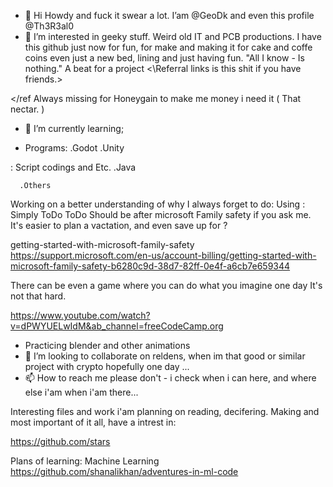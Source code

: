 - 👋 Hi Howdy and fuck it swear a lot.
I’am @GeoDk and even this profile @Th3R3al0
- 👀 I’m interested in geeky stuff. Weird old IT and PCB productions.
I have this github just now for fun, for make and making it for cake and coffe coins even just a new bed, lining and just having fun.
  "All I know - Is nothing."
  A beat for a project <\Referral links is this shit if you have friends.>
  
</ref 
Always missing for Honeygain to make me money
i need it ( That nectar. )

>

- 🌱 I’m currently learning;

- Programs:
    .Godot
    .Unity
  
: Script codings and Etc.
    .Java

      .Others
  Working on a better understanding of why I always forget to do:
  Using : Simply ToDo
  ToDo Should be after microsoft Family safety if you ask me.
  It's easier to plan a vactation, and even save up for ? 
  
getting-started-with-microsoft-family-safety
  https://support.microsoft.com/en-us/account-billing/getting-started-with-microsoft-family-safety-b6280c9d-38d7-82ff-0e4f-a6cb7e659344

  There can be even a game where you can do what you imagine one day 
  It's not that hard.
  
https://www.youtube.com/watch?v=dPWYUELwIdM&ab_channel=freeCodeCamp.org
- Practicing blender and other animations
- 💞️ I’m looking to collaborate on reldens, when im that good or similar project with crypto hopefully one day ...
- 📫 How to reach me please don't - i check when i can here, and where else i'am when i'am there...

<!---
Th3R3al0/Th3R3al0 is a special ✨ repository because its `README.md` (this file) appears on your GitHub profile.
You can click the Preview link to take a look at your changes.
--->


Interesting files and work i'am planning on reading, decifering.
Making and most important of it all, have a intrest in:

https://github.com/stars

Plans of learning:
Machine Learning
https://github.com/shanalikhan/adventures-in-ml-code
